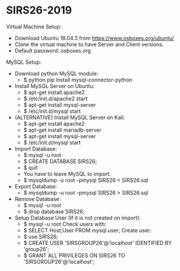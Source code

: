 # SIRS26-2019

Virtual Machine Setup:
- Download Ubuntu 18.04.3 from https://www.osboxes.org/ubuntu/
- Clone the virtual machine to have Server and Client versions.
- Default password: osboxes.org

MySQL Setup:
- Download python MySQL module: 
	- $ python pip install mysql-connector-python
- Install MySQL Server on Ubuntu: 
	- $ apt-get install apache2
	- $ /etc/init.d/apache2 start
	- $ apt-get install mysql-server
	- $ /etc/init.d/mysql start
- (ALTERNATIVE) Install MySQL Server on Kali: 
	- $ apt-get install apache2
	- $ apt-get install mariadb-server
	- $ apt-get install mysql-server
	- $ /etc/init.d/mysql start
- Import Database:
	- $ mysql -u root
	- $ CREATE DATABASE SIRS26;
	- $ quit
	- You have to leave MySQL to import.
	- $ mysqldump -u root -pmysql SIRS26 < SIRS26.sql
- Export Database:
	- $ mysqldump -u root -pmysql SIRS26 > SIRS26.sql
- Remove Database:
	- $ mysql -u root
	- $ drop database SIRS26;
- Setup Database User (If it is not created on import):
	- $ mysql -u root
	Check users with:
	- $ SELECT Host,User FROM mysql.user;
	Create user:
	- $ use SIRS26;
	- $ CREATE USER 'SIRSGROUP26'@'localhost' IDENTIFIED BY 'group26';
	- $ GRANT ALL PRIVILEGES ON SIRS26 TO 'SIRSGROUP26'@'localhost';

